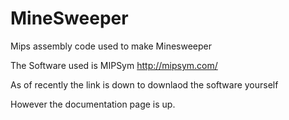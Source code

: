 # MineSweeper
Mips assembly code used to make Minesweeper

The Software used is MIPSym
http://mipsym.com/

As of recently the link is down to downlaod the software yourself

However the documentation page is up.
